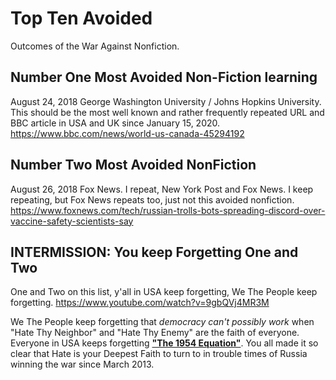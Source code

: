 # Top Ten Avoided

Outcomes of the War Against Nonfiction.

## Number One Most Avoided **Non-Fiction** learning

August 24, 2018 George Washington University / Johns Hopkins University. This should be the most well known and rather frequently repeated URL and BBC article in USA and UK since January 15, 2020. https://www.bbc.com/news/world-us-canada-45294192

## Number Two Most Avoided NonFiction

August 26, 2018 Fox News. I repeat, New York Post and Fox News. I keep repeating, but Fox News repeats too, just not this avoided nonfiction. https://www.foxnews.com/tech/russian-trolls-bots-spreading-discord-over-vaccine-safety-scientists-say

## INTERMISSION: You keep Forgetting One and Two

One and Two on this list, y'all in USA keep forgetting, We The People keep forgetting. https://www.youtube.com/watch?v=9gbQVj4MR3M

We The People keep forgetting that *democracy can't possibly work* when "Hate Thy Neighbor" and "Hate Thy Enemy" are the faith of everyone. Everyone in USA keeps forgetting [**"The 1954 Equation"**](/Quotes_Pile/Martin_Luther_King_Jr_quotes0.md). You all made it so clear that Hate is your Deepest Faith to turn to in trouble times of Russia winning the war since March 2013.

